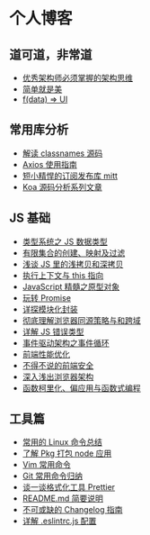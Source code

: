 # 个人博客

## 道可道，非常道

- [优秀架构师必须掌握的架构思维](https://github.com/qinghuanI/blog/issues/17)
- [简单就是美](https://github.com/qinghuanI/blog/issues/16)
- [f(data) => UI](https://github.com/qinghuanI/blog/issues/3)

## 常用库分析

- [解读 classnames 源码](https://github.com/qinghuanI/blog/issues/3)
- [Axios 使用指南](https://github.com/qinghuanI/blog/issues/8)
- [短小精悍的订阅发布库 mitt](https://github.com/qinghuanI/blog/issues/12)
- [Koa 源码分析系列文章](https://github.com/qinghuanI/blog/issues/16)

## JS 基础

- [类型系统之 JS 数据类型](https://github.com/qinghuanI/blog/issues/4)
- [有限集合的创建、映射及过滤](https://github.com/qinghuanI/blog/issues/11)
- [浅谈 JS 里的浅拷贝和深拷贝](https://github.com/qinghuanI/blog/issues/2)
- [执行上下文与 this 指向](https://github.com/qinghuanI/blog/issues/9)
- [JavaScript 精髓之原型对象](https://github.com/qinghuanI/blog/issues/11)
- [玩转 Promise](https://github.com/qinghuanI/blog/issues/12)
- [详探模块化封装](https://github.com/qinghuanI/blog/issues/13)
- [彻底理解浏览器同源策略与和跨域](https://github.com/qinghuanI/blog/issues/10)
- [详解 JS 错误类型](https://github.com/qinghuanI/blog/issues/13)
- [事件驱动架构之事件循环](https://github.com/qinghuanI/blog/issues/13)
- [前端性能优化]()
- [不得不说的前端安全]()
- [深入浅出浏览器架构]()
- [函数柯里化、偏应用与函数式编程]()

## 工具篇

- [常用的 Linux 命令总结](https://github.com/qinghuanI/blog/issues/15)
- [了解 Pkg 打包 node 应用]()
- [Vim 常用命令](https://github.com/qinghuanI/blog/issues/14)
- [Git 常用命令归纳](https://github.com/qinghuanI/blog/issues/10)
- [谈一谈格式化工具 Prettier](https://github.com/qinghuanI/blog/issues/7)
- [README.md 简要说明](https://github.com/qinghuanI/blog/issues/6)
- [不可或缺的 Changelog 指南](https://github.com/qinghuanI/blog/issues/5)
- [详解 .eslintrc.js 配置](https://github.com/qinghuanI/blog/issues/1)
